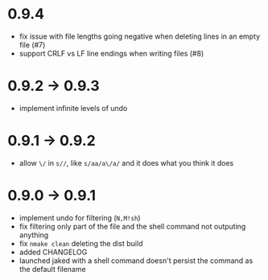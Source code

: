 0.9.4
=====

* fix issue with file lengths going negative when deleting lines in an empty
  file (#7)
* support CRLF vs LF line endings when writing files (#8)

0.9.2 -> 0.9.3
==============

* implement infinite levels of undo

0.9.1 -> 0.9.2
==============

* allow `\/` in `s//`, like `s/aa/a\/a/` and it does what you think it does

0.9.0 -> 0.9.1
==============

* implement undo for filtering (`N,M!sh`)
* fix filtering only part of the file and the shell command not outputing anything
* fix `nmake clean` deleting the dist build
* added CHANGELOG
* launched jaked with a shell command doesn't persist the command as the default filename
